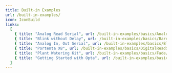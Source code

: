 ```yaml
---
title: Built-in Examples
url: /built-in-examples/
icon: IconBuild
links:
  [
    { title: "Analog Read Serial", url: /built-in-examples/basics/AnalogReadSerial/ },
    { title: "Blink without Delay", url: /built-in-examples/basics/BareMinimum/ },
    { title: "Analog In, Out Serial", url: /built-in-examples/basics/Blink/ },
    { title: "Portenta X8", url: /built-in-examples/basics/DigitalReadSerial/ },
    { title: "Plant Watering Kit", url: /built-in-examples/basics/Fade/ },
    { title: "Getting Started with Opta", url: /built-in-examples/basics/ReadAnalogVoltage/ },
  ]
---
```

